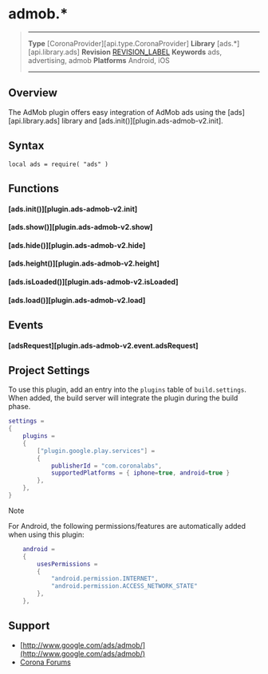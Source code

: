 # admob.*

> --------------------- ------------------------------------------------------------------------------------------
> __Type__              [CoronaProvider][api.type.CoronaProvider]
> __Library__           [ads.*][api.library.ads]
> __Revision__          [REVISION_LABEL](REVISION_URL)
> __Keywords__          ads, advertising, admob
> __Platforms__			Android, iOS
> --------------------- ------------------------------------------------------------------------------------------


## Overview

The AdMob plugin offers easy integration of AdMob ads using the [ads][api.library.ads] library and [ads.init()][plugin.ads-admob-v2.init].


## Syntax

	local ads = require( "ads" )

## Functions

#### [ads.init()][plugin.ads-admob-v2.init]

#### [ads.show()][plugin.ads-admob-v2.show]

#### [ads.hide()][plugin.ads-admob-v2.hide]

#### [ads.height()][plugin.ads-admob-v2.height]

#### [ads.isLoaded()][plugin.ads-admob-v2.isLoaded]

#### [ads.load()][plugin.ads-admob-v2.load]


## Events

#### [adsRequest][plugin.ads-admob-v2.event.adsRequest]


## Project Settings

To use this plugin, add an entry into the `plugins` table of `build.settings`. When added, the build server will integrate the plugin during the build phase.

``````lua
settings =
{
	plugins =
	{
		["plugin.google.play.services"] =
		{
			publisherId = "com.coronalabs",
			supportedPlatforms = { iphone=true, android=true }
		},
	},		
}
``````

<div class="guide-notebox">
<div class="notebox-title">Note</div>

For Android, the following permissions/features are automatically added when using this plugin:

``````lua
	android =
	{
		usesPermissions =
		{
			"android.permission.INTERNET",
			"android.permission.ACCESS_NETWORK_STATE"
		},
	},
``````

</div>

## Support

* [http://www.google.com/ads/admob/](http://www.google.com/ads/admob/)
* [Corona Forums](http://forums.coronalabs.com/forum/545-monetization-in-app-purchases-ads-etc/)
